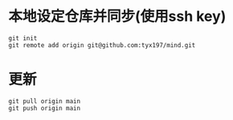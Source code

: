 # 本地设定仓库并同步(使用ssh key)

```
git init
git remote add origin git@github.com:tyx197/mind.git
```

# 更新

```
git pull origin main
git push origin main
```